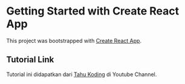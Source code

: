 # Getting Started with Create React App

This project was bootstrapped with [Create React App](https://github.com/facebook/create-react-app).

## Tutorial Link

Tutorial ini didapatkan dari [Tahu Koding](http://go.topidesta.my.id/quiz-tahu-koding) di Youtube Channel. 

